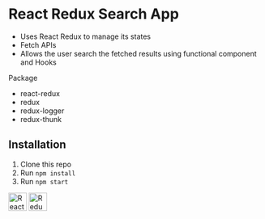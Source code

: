 React Redux Search App
=============================================================================================================================
- Uses React Redux to manage its states
- Fetch APIs 
- Allows the user search the fetched results using functional component and Hooks



Package

- react-redux
- redux
- redux-logger
- redux-thunk

## Installation

1. Clone this repo
2. Run `npm install`
3. Run `npm start`


<p align="left">
<a href="https://reactjs.org/" target="_blank" rel="noreferrer"><img src="https://raw.githubusercontent.com/danielcranney/readme-generator/main/public/icons/skills/react-colored.svg" width="36" height="36" alt="React" /></a>
<a href="https://redux.js.org/" target="_blank" rel="noreferrer"><img src="https://raw.githubusercontent.com/danielcranney/readme-generator/main/public/icons/skills/redux-colored.svg" width="36" height="36" alt="Redux" /></a>
</p>


